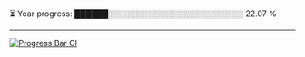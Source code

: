 
⏳ Year progress: ██████░░░░░░░░░░░░░░░░░░░░░░░░ 22.07 %

---

[![Progress Bar CI](https://github.com/thatoranzhevyy/thatoranzhevyy/actions/workflows/node.js.yml/badge.svg)](https://github.com/thatoranzhevyy/thatoranzhevyy/actions/workflows/node.js.yml)

